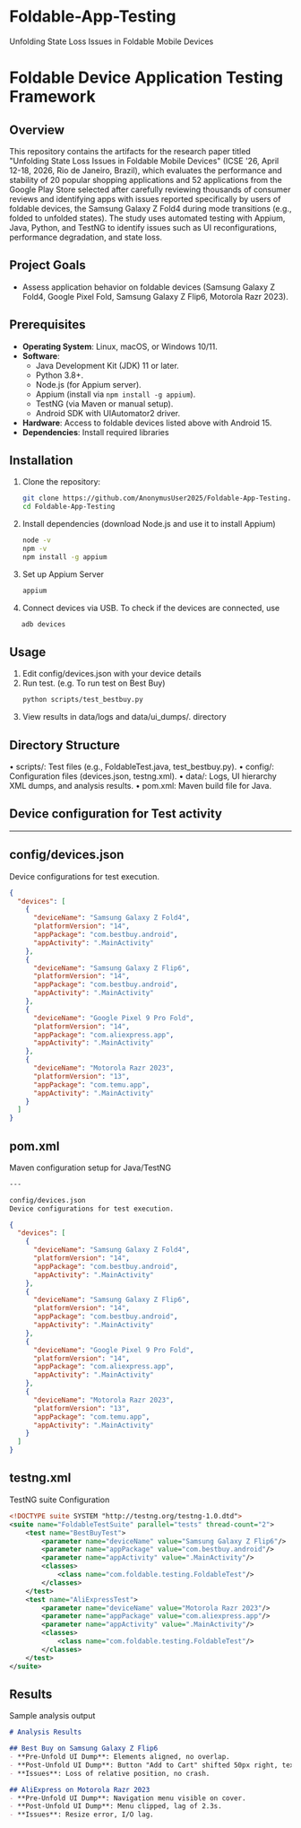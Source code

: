 # Foldable-App-Testing
Unfolding State Loss Issues in Foldable Mobile Devices
# Foldable Device Application Testing Framework

## Overview
This repository contains the artifacts for the research paper titled "Unfolding State Loss Issues in Foldable Mobile Devices" (ICSE '26, April 12-18, 2026, Rio de Janeiro, Brazil), which evaluates the performance and stability of 20 popular shopping applications and 52 applications from the Google Play Store selected after carefully reviewing thousands of consumer reviews and identifying apps with issues reported specifically by users of foldable devices, the Samsung Galaxy Z Fold4 during mode transitions (e.g., folded to unfolded states). The study uses automated testing with Appium, Java, Python, and TestNG to identify issues such as UI reconfigurations, performance degradation, and state loss.

## Project Goals
- Assess application behavior on foldable devices (Samsung Galaxy Z Fold4, Google Pixel Fold, Samsung Galaxy Z Flip6, Motorola Razr 2023).


## Prerequisites
- **Operating System**: Linux, macOS, or Windows 10/11.
- **Software**:
  - Java Development Kit (JDK) 11 or later.
  - Python 3.8+.
  - Node.js (for Appium server).
  - Appium (install via `npm install -g appium`).
  - TestNG (via Maven or manual setup).
  - Android SDK with UIAutomator2 driver.
- **Hardware**: Access to foldable devices listed above with Android 15.
- **Dependencies**: Install required libraries 
## Installation
1. Clone the repository:
   ```bash
   git clone https://github.com/AnonymusUser2025/Foldable-App-Testing.git
   cd Foldable-App-Testing
2. Install dependencies (download Node.js and use it to install Appium)
   ```bash
   node -v
   npm -v
   npm install -g appium
3. Set up Appium Server
   ```bash
   appium
4. Connect devices via USB. To check if the devices are connected, use
 ```bash
    adb devices
```
## Usage
1. Edit config/devices.json with your device details
2. Run test. (e.g. To run test on Best Buy)
   ``` bash
   python scripts/test_bestbuy.py
3. View results in data/logs and data/ui_dumps/. directory

## Directory Structure 
•  scripts/: Test files (e.g., FoldableTest.java, test_bestbuy.py).
•  config/: Configuration files (devices.json, testng.xml).
•  data/: Logs, UI hierarchy XML dumps, and analysis results.
•  pom.xml: Maven build file for Java.

## Device configuration for Test activity
---

## config/devices.json
Device configurations for test execution.

```json
{
  "devices": [
    {
      "deviceName": "Samsung Galaxy Z Fold4",
      "platformVersion": "14",
      "appPackage": "com.bestbuy.android",
      "appActivity": ".MainActivity"
    },
    {
      "deviceName": "Samsung Galaxy Z Flip6",
      "platformVersion": "14",
      "appPackage": "com.bestbuy.android",
      "appActivity": ".MainActivity"
    },
    {
      "deviceName": "Google Pixel 9 Pro Fold",
      "platformVersion": "14",
      "appPackage": "com.aliexpress.app",
      "appActivity": ".MainActivity"
    },
    {
      "deviceName": "Motorola Razr 2023",
      "platformVersion": "13",
      "appPackage": "com.temu.app",
      "appActivity": ".MainActivity"
    }
  ]
}
```
## pom.xml
Maven configuration setup for Java/TestNG
``` XML
---

config/devices.json
Device configurations for test execution.
```
```json
{
  "devices": [
    {
      "deviceName": "Samsung Galaxy Z Fold4",
      "platformVersion": "14",
      "appPackage": "com.bestbuy.android",
      "appActivity": ".MainActivity"
    },
    {
      "deviceName": "Samsung Galaxy Z Flip6",
      "platformVersion": "14",
      "appPackage": "com.bestbuy.android",
      "appActivity": ".MainActivity"
    },
    {
      "deviceName": "Google Pixel 9 Pro Fold",
      "platformVersion": "14",
      "appPackage": "com.aliexpress.app",
      "appActivity": ".MainActivity"
    },
    {
      "deviceName": "Motorola Razr 2023",
      "platformVersion": "13",
      "appPackage": "com.temu.app",
      "appActivity": ".MainActivity"
    }
  ]
}
```
## testng.xml
TestNG suite Configuration
```XML
<!DOCTYPE suite SYSTEM "http://testng.org/testng-1.0.dtd">
<suite name="FoldableTestSuite" parallel="tests" thread-count="2">
    <test name="BestBuyTest">
        <parameter name="deviceName" value="Samsung Galaxy Z Flip6"/>
        <parameter name="appPackage" value="com.bestbuy.android"/>
        <parameter name="appActivity" value=".MainActivity"/>
        <classes>
            <class name="com.foldable.testing.FoldableTest"/>
        </classes>
    </test>
    <test name="AliExpressTest">
        <parameter name="deviceName" value="Motorola Razr 2023"/>
        <parameter name="appPackage" value="com.aliexpress.app"/>
        <parameter name="appActivity" value=".MainActivity"/>
        <classes>
            <class name="com.foldable.testing.FoldableTest"/>
        </classes>
    </test>
</suite>
```
## Results
Sample analysis output
```MARKDOWN
# Analysis Results

## Best Buy on Samsung Galaxy Z Flip6
- **Pre-Unfold UI Dump**: Elements aligned, no overlap.
- **Post-Unfold UI Dump**: Button "Add to Cart" shifted 50px right, text size increased from 14sp to 18sp.
- **Issues**: Loss of relative position, no crash.

## AliExpress on Motorola Razr 2023
- **Pre-Unfold UI Dump**: Navigation menu visible on cover.
- **Post-Unfold UI Dump**: Menu clipped, lag of 2.3s.
- **Issues**: Resize error, I/O lag.
```
